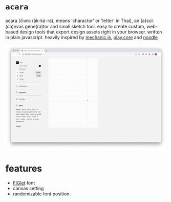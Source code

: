 # `acara`

acara (อักขระ (àk-kà-rà), means 'charactor' or 'letter' in Thai), an (a)scii (ca)nvas gene(ra)tor and small sketch tool. easy to create custom, web-based design tools that export design assets right in your browser. written in plain javascript. heavily inspired by [mechanic.js](https://mechanic.design/#), [play.core](https://github.com/ertdfgcvb/play.core) and [noodle](https://github.com/hundredrabbits/Noodle) 

<img src="./ss.png">

# features
- [FIGlet](https://github.com/patorjk/figlet.js) font
- canvas setting 
- randomizable font position.